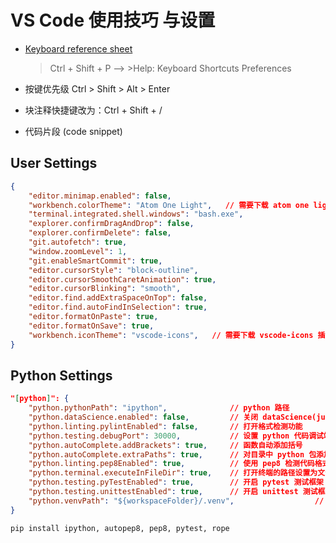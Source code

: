 # VS Code 使用技巧 与设置

- [Keyboard reference sheet](https://go.microsoft.com/fwlink/?linkid=832145)
  > Ctrl + Shift + P  --> >Help: Keyboard Shortcuts Preferences

- 按键优先级 Ctrl > Shift > Alt > Enter

- 块注释快捷键改为：Ctrl + Shift + /

- 代码片段 (code snippet)

## User Settings

```json
{
    "editor.minimap.enabled": false,
    "workbench.colorTheme": "Atom One Light",   // 需要下载 atom one light 插件
    "terminal.integrated.shell.windows": "bash.exe",
    "explorer.confirmDragAndDrop": false,
    "explorer.confirmDelete": false,
    "git.autofetch": true,
    "window.zoomLevel": 1,
    "git.enableSmartCommit": true,
    "editor.cursorStyle": "block-outline",
    "editor.cursorSmoothCaretAnimation": true,
    "editor.cursorBlinking": "smooth",
    "editor.find.addExtraSpaceOnTop": false,
    "editor.find.autoFindInSelection": true,
    "editor.formatOnPaste": true,
    "editor.formatOnSave": true,
    "workbench.iconTheme": "vscode-icons",   // 需要下载 vscode-icons 插件
}
```

## Python Settings

```json
"[python]": {
    "python.pythonPath": "ipython",              // python 路径
    "python.dataScience.enabled": false,         // 关闭 dataScience(jupyter) 功能
    "python.linting.pylintEnabled": false,       // 打开格式检测功能
    "python.testing.debugPort": 30000,           // 设置 python 代码调试端口 30000
    "python.autoComplete.addBrackets": true,     // 函数自动添加括号
    "python.autoComplete.extraPaths": true,      // 对目录中 python 包添加自动补全功能
    "python.linting.pep8Enabled": true,          // 使用 pep8 检测代码格式
    "python.terminal.executeInFileDir": true,    // 打开终端的路径设置为文件的绝对路径
    "python.testing.pyTestEnabled": true,        // 开启 pytest 测试框架
    "python.testing.unittestEnabled": true,      // 开启 unittest 测试框架
    "python.venvPath": "${workspaceFolder}/.venv",                  // 虚拟环境路径
}
```

```shell
pip install ipython, autopep8, pep8, pytest, rope
```
